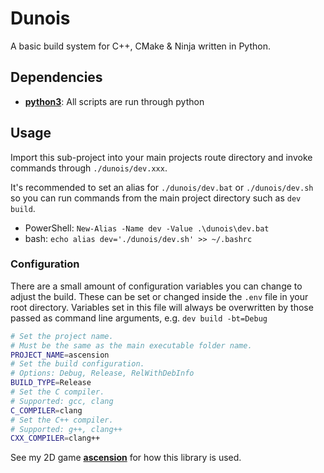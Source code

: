 # Dunois
A basic build system for C++, CMake & Ninja written in Python.

## Dependencies
- [**python3**](https://www.python.org/downloads/): All scripts are run through python

## Usage
Import this sub-project into your main projects route directory and invoke commands through `./dunois/dev.xxx`.

It's recommended to set an alias for `./dunois/dev.bat` or `./dunois/dev.sh` so you can run commands from the main project directory such as `dev build`.  
- PowerShell: `New-Alias -Name dev -Value .\dunois\dev.bat`
- bash: `echo alias dev='./dunois/dev.sh' >> ~/.bashrc`

### Configuration
There are a small amount of configuration variables you can change to adjust the build. These can be set or changed inside the `.env` file in your root directory. Variables set in this file will always be overwritten by those passed as command line arguments, e.g. `dev build -bt=Debug`
```bash
# Set the project name. 
# Must be the same as the main executable folder name.
PROJECT_NAME=ascension
# Set the build configuration. 
# Options: Debug, Release, RelWithDebInfo
BUILD_TYPE=Release
# Set the C compiler.
# Supported: gcc, clang
C_COMPILER=clang
# Set the C++ compiler.
# Supported: g++, clang++
CXX_COMPILER=clang++
```

See my 2D game [**ascension**](https://github.com/r-ggraham/ascension) for how this library is used.
